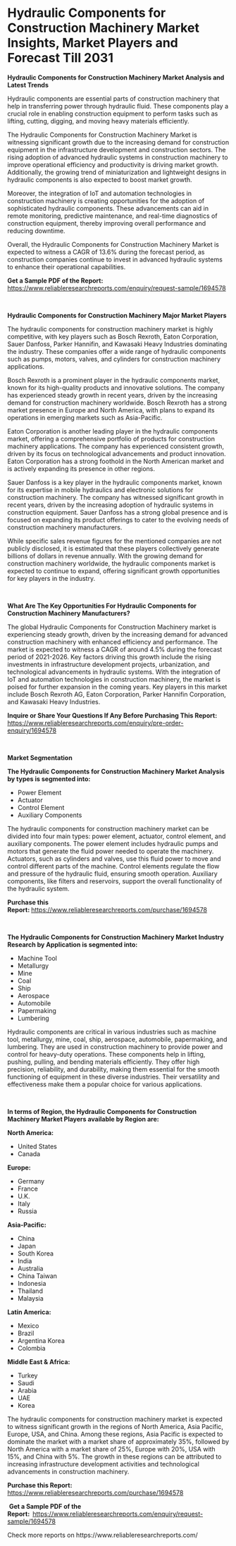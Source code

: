 <p><h1>Hydraulic Components for Construction Machinery Market Insights, Market Players and Forecast Till 2031</h1></p><p><strong>Hydraulic Components for Construction Machinery Market Analysis and Latest Trends</strong></p>
<p><p>Hydraulic components are essential parts of construction machinery that help in transferring power through hydraulic fluid. These components play a crucial role in enabling construction equipment to perform tasks such as lifting, cutting, digging, and moving heavy materials efficiently.</p><p>The Hydraulic Components for Construction Machinery Market is witnessing significant growth due to the increasing demand for construction equipment in the infrastructure development and construction sectors. The rising adoption of advanced hydraulic systems in construction machinery to improve operational efficiency and productivity is driving market growth. Additionally, the growing trend of miniaturization and lightweight designs in hydraulic components is also expected to boost market growth.</p><p>Moreover, the integration of IoT and automation technologies in construction machinery is creating opportunities for the adoption of sophisticated hydraulic components. These advancements can aid in remote monitoring, predictive maintenance, and real-time diagnostics of construction equipment, thereby improving overall performance and reducing downtime.</p><p>Overall, the Hydraulic Components for Construction Machinery Market is expected to witness a CAGR of 13.6% during the forecast period, as construction companies continue to invest in advanced hydraulic systems to enhance their operational capabilities.</p></p>
<p><strong>Get a Sample PDF of the Report:&nbsp;</strong> <a href="https://www.reliableresearchreports.com/enquiry/request-sample/1694578">https://www.reliableresearchreports.com/enquiry/request-sample/1694578</a></p>
<p>&nbsp;</p>
<p><strong>Hydraulic Components for Construction Machinery Major Market Players</strong></p>
<p><p>The hydraulic components for construction machinery market is highly competitive, with key players such as Bosch Rexroth, Eaton Corporation, Sauer Danfoss, Parker Hannifin, and Kawasaki Heavy Industries dominating the industry. These companies offer a wide range of hydraulic components such as pumps, motors, valves, and cylinders for construction machinery applications.</p><p>Bosch Rexroth is a prominent player in the hydraulic components market, known for its high-quality products and innovative solutions. The company has experienced steady growth in recent years, driven by the increasing demand for construction machinery worldwide. Bosch Rexroth has a strong market presence in Europe and North America, with plans to expand its operations in emerging markets such as Asia-Pacific.</p><p>Eaton Corporation is another leading player in the hydraulic components market, offering a comprehensive portfolio of products for construction machinery applications. The company has experienced consistent growth, driven by its focus on technological advancements and product innovation. Eaton Corporation has a strong foothold in the North American market and is actively expanding its presence in other regions.</p><p>Sauer Danfoss is a key player in the hydraulic components market, known for its expertise in mobile hydraulics and electronic solutions for construction machinery. The company has witnessed significant growth in recent years, driven by the increasing adoption of hydraulic systems in construction equipment. Sauer Danfoss has a strong global presence and is focused on expanding its product offerings to cater to the evolving needs of construction machinery manufacturers.</p><p>While specific sales revenue figures for the mentioned companies are not publicly disclosed, it is estimated that these players collectively generate billions of dollars in revenue annually. With the growing demand for construction machinery worldwide, the hydraulic components market is expected to continue to expand, offering significant growth opportunities for key players in the industry.</p></p>
<p>&nbsp;</p>
<p><strong>What Are The Key Opportunities For Hydraulic Components for Construction Machinery Manufacturers?</strong></p>
<p><p>The global Hydraulic Components for Construction Machinery market is experiencing steady growth, driven by the increasing demand for advanced construction machinery with enhanced efficiency and performance. The market is expected to witness a CAGR of around 4.5% during the forecast period of 2021-2026. Key factors driving this growth include the rising investments in infrastructure development projects, urbanization, and technological advancements in hydraulic systems. With the integration of IoT and automation technologies in construction machinery, the market is poised for further expansion in the coming years. Key players in this market include Bosch Rexroth AG, Eaton Corporation, Parker Hannifin Corporation, and Kawasaki Heavy Industries.</p></p>
<p><strong>Inquire or Share Your Questions If Any Before Purchasing This Report:</strong> <a href="https://www.reliableresearchreports.com/enquiry/pre-order-enquiry/1694578">https://www.reliableresearchreports.com/enquiry/pre-order-enquiry/1694578</a></p>
<p>&nbsp;</p>
<p><strong>Market Segmentation</strong></p>
<p><strong>The Hydraulic Components for Construction Machinery Market Analysis by types is segmented into:</strong></p>
<p><ul><li>Power Element</li><li>Actuator</li><li>Control Element</li><li>Auxiliary Components</li></ul></p>
<p><p>The hydraulic components for construction machinery market can be divided into four main types: power element, actuator, control element, and auxiliary components. The power element includes hydraulic pumps and motors that generate the fluid power needed to operate the machinery. Actuators, such as cylinders and valves, use this fluid power to move and control different parts of the machine. Control elements regulate the flow and pressure of the hydraulic fluid, ensuring smooth operation. Auxiliary components, like filters and reservoirs, support the overall functionality of the hydraulic system.</p></p>
<p><strong>Purchase this Report:&nbsp;</strong><a href="https://www.reliableresearchreports.com/purchase/1694578">https://www.reliableresearchreports.com/purchase/1694578</a></p>
<p>&nbsp;</p>
<p><strong>The Hydraulic Components for Construction Machinery Market Industry Research by Application is segmented into:</strong></p>
<p><ul><li>Machine Tool</li><li>Metallurgy</li><li>Mine</li><li>Coal</li><li>Ship</li><li>Aerospace</li><li>Automobile</li><li>Papermaking</li><li>Lumbering</li></ul></p>
<p><p>Hydraulic components are critical in various industries such as machine tool, metallurgy, mine, coal, ship, aerospace, automobile, papermaking, and lumbering. They are used in construction machinery to provide power and control for heavy-duty operations. These components help in lifting, pushing, pulling, and bending materials efficiently. They offer high precision, reliability, and durability, making them essential for the smooth functioning of equipment in these diverse industries. Their versatility and effectiveness make them a popular choice for various applications.</p></p>
<p>&nbsp;</p>
<p><strong>In terms of Region, the Hydraulic Components for Construction Machinery Market Players available by Region are:</strong></p>
<p>
    <p> <strong> North America: </strong>
        <ul>
            <li>United States</li>
            <li>Canada</li>
        </ul>
        </p> 
    <p> <strong> Europe: </strong>
        <ul>
            <li>Germany</li>
            <li>France</li>
            <li>U.K.</li>
            <li>Italy</li>
            <li>Russia</li>
        </ul>
        </p> 
    <p> <strong> Asia-Pacific: </strong>
        <ul>
            <li>China</li>
            <li>Japan</li>
            <li>South Korea</li>
            <li>India</li>
            <li>Australia</li>
            <li>China Taiwan</li>
            <li>Indonesia</li>
            <li>Thailand</li>
            <li>Malaysia</li>
        </ul>
        </p> 
    <p> <strong> Latin America: </strong>
        <ul>
            <li>Mexico</li>
            <li>Brazil</li>
            <li>Argentina Korea</li>
            <li>Colombia</li>
        </ul>
        </p> 
    <p> <strong> Middle East & Africa: </strong>
        <ul>
            <li>Turkey</li>
            <li>Saudi</li>
            <li>Arabia</li>
            <li>UAE</li>
            <li>Korea</li>
        </ul>
    </p>
    </p>
<p><p>The hydraulic components for construction machinery market is expected to witness significant growth in the regions of North America, Asia Pacific, Europe, USA, and China. Among these regions, Asia Pacific is expected to dominate the market with a market share of approximately 35%, followed by North America with a market share of 25%, Europe with 20%, USA with 15%, and China with 5%. The growth in these regions can be attributed to increasing infrastructure development activities and technological advancements in construction machinery.</p></p>
<p><strong>Purchase this Report: </strong><a href="https://www.reliableresearchreports.com/purchase/1694578">https://www.reliableresearchreports.com/purchase/1694578</a></p>
<p>&nbsp;<strong>Get a Sample PDF of the Report:&nbsp;&nbsp;</strong><a href="https://www.reliableresearchreports.com/enquiry/request-sample/1694578">https://www.reliableresearchreports.com/enquiry/request-sample/1694578</a></p>
<p><strong></strong></p>
<p>Check more reports on https://www.reliableresearchreports.com/</p>